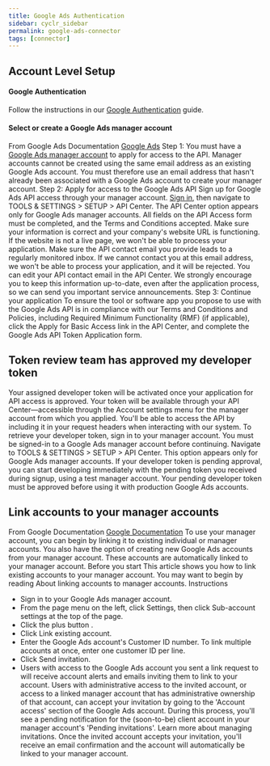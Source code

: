 ```yaml
---
title: Google Ads Authentication
sidebar: cyclr_sidebar
permalink: google-ads-connector
tags: [connector]
---
```

## Account Level Setup
#### Google Authentication
Follow the instructions in our [Google Authentication](https://github.com/cyclr/docs/blob/master/pages/connector-authentication/google-authentication.md) guide.
#### Select or create a Google Ads manager account
From Google Ads Documentation [Google Ads](https://developers.google.com/google-ads/api/docs/first-call/dev-token)
Step 1: You must have a [Google Ads manager account](https://support.google.com/google-ads/answer/7459399) to apply for access to the API.
Manager accounts cannot be created using the same email address as an existing Google Ads account. You must therefore use an email address that hasn't already been associated with a Google Ads account to create your manager account.
Step 2: Apply for access to the Google Ads API
Sign up for Google Ads API access through your manager account. [Sign in](https://ads.google.com/home/tools/manager-accounts/), then navigate to TOOLS & SETTINGS > SETUP > API Center. The API Center option appears only for Google Ads manager accounts.
All fields on the API Access form must be completed, and the Terms and Conditions accepted. Make sure your information is correct and your company's website URL is functioning. If the website is not a live page, we won't be able to process your application.
Make sure the API contact email you provide leads to a regularly monitored inbox. If we cannot contact you at this email address, we won't be able to process your application, and it will be rejected.
You can edit your API contact email in the API Center.
We strongly encourage you to keep this information up-to-date, even after the application process, so we can send you important service announcements.
Step 3: Continue your application
To ensure the tool or software app you propose to use with the Google Ads API is in compliance with our Terms and Conditions and Policies, including Required Minimum Functionality (RMF) (if applicable), click the Apply for Basic Access link in the API Center, and complete the Google Ads API Token Application form.
## Token review team has approved my developer token
Your assigned developer token will be activated once your application for API access is approved. Your token will be available through your API Center—accessible through the Account settings menu for the manager account from which you applied. You'll be able to access the API by including it in your request headers when interacting with our system.
To retrieve your developer token, sign in to your manager account. You must be signed-in to a Google Ads manager account before continuing.
Navigate to TOOLS & SETTINGS > SETUP > API Center. This option appears only for Google Ads manager accounts.
If your developer token is pending approval, you can start developing immediately with the pending token you received during signup, using a test manager account.
Your pending developer token must be approved before using it with production Google Ads accounts.
## Link accounts to your manager accounts
From Google Documentation [Google Documentation](https://support.google.com/google-ads/answer/7459601?hl=en-GB)
To use your manager account, you can begin by linking it to existing individual or manager accounts.
You also have the option of creating new Google Ads accounts from your manager account. These accounts are automatically linked to your manager account.
Before you start
This article shows you how to link existing accounts to your manager account. You may want to begin by reading About linking accounts to manager accounts.
Instructions
- Sign in to your Google Ads manager account.
- From the page menu on the left, click Settings, then click Sub-account settings at the top of the page.
- Click the plus button .
- Click Link existing account.
- Enter the Google Ads account's Customer ID number. To link multiple accounts at once, enter one customer ID per line.
- Click Send invitation.
- Users with access to the Google Ads account you sent a link request to will receive account alerts and emails inviting them to link to your account.
Users with administrative access to the invited account, or access to a linked manager account that has administrative ownership of that account, can accept your invitation by going to the 'Account access' section of the Google Ads account.
During this process, you'll see a pending notification for the (soon-to-be) client account in your manager account's 'Pending invitations'. Learn more about managing invitations. Once the invited account accepts your invitation, you'll receive an email confirmation and the account will automatically be linked to your manager account.
